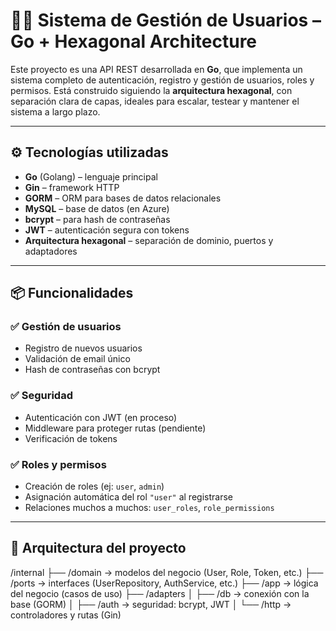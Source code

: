 # 🧑‍💻 Sistema de Gestión de Usuarios – Go + Hexagonal Architecture

Este proyecto es una API REST desarrollada en **Go**, que implementa un sistema completo de autenticación, registro y gestión de usuarios, roles y permisos. Está construido siguiendo la **arquitectura hexagonal**, con separación clara de capas, ideales para escalar, testear y mantener el sistema a largo plazo.

---

## ⚙️ Tecnologías utilizadas

- **Go** (Golang) – lenguaje principal
- **Gin** – framework HTTP
- **GORM** – ORM para bases de datos relacionales
- **MySQL** – base de datos (en Azure)
- **bcrypt** – para hash de contraseñas
- **JWT** – autenticación segura con tokens
- **Arquitectura hexagonal** – separación de dominio, puertos y adaptadores

---

## 📦 Funcionalidades

### ✅ Gestión de usuarios

- Registro de nuevos usuarios
- Validación de email único
- Hash de contraseñas con bcrypt

### ✅ Seguridad

- Autenticación con JWT (en proceso)
- Middleware para proteger rutas (pendiente)
- Verificación de tokens

### ✅ Roles y permisos

- Creación de roles (ej: `user`, `admin`)
- Asignación automática del rol `"user"` al registrarse
- Relaciones muchos a muchos: `user_roles`, `role_permissions`

---

## 🧱 Arquitectura del proyecto

/internal
├── /domain → modelos del negocio (User, Role, Token, etc.)
├── /ports → interfaces (UserRepository, AuthService, etc.)
├── /app → lógica del negocio (casos de uso)
├── /adapters │ ├── /db → conexión con la base (GORM)
│ ├── /auth → seguridad: bcrypt, JWT
│ └── /http → controladores y rutas (Gin)
